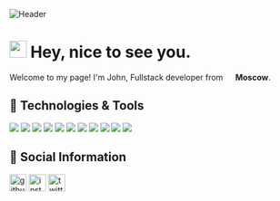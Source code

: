 ![Header](https://raw.githubusercontent.com/likiblack/likiblack/master/readme_header.png "Header")

<h1><img src="https://emojis.slackmojis.com/emojis/images/1531849430/4246/blob-sunglasses.gif?1531849430" width="30"/> Hey, nice to see you.</h1>

<p>Welcome to my page! I'm John, Fullstack developer from <img src="https://hatscripts.github.io/circle-flags/flags/ru.svg" width="14"> <b>Moscow</b>.

## 🔧 Technologies & Tools
![](https://img.shields.io/badge/-Linux-informational?style=flat&logo=linux&logoColor=white&color=0871c4)
![](https://img.shields.io/badge/-Windows-informational?style=flat&logo=windows&logoColor=white&color=0871c4)
![](https://img.shields.io/badge/-Git-informational?style=flat&logo=git&logoColor=white&color=0871c4)
![](https://img.shields.io/badge/-PyCharm-informational?style=flat&logo=intellij-idea&logoColor=white&color=0871c4)
![](https://img.shields.io/badge/-Python-informational?style=flat&logo=python&logoColor=white&color=c41e3a)
![](https://img.shields.io/badge/-JavaScript-informational?style=flat&logo=javascript&logoColor=white&color=c41e3a)
![](https://img.shields.io/badge/-Vue-informational?style=flat&logo=vue.js&logoColor=white&color=c41e3a)
![](https://img.shields.io/badge/-PostgreSQL-informational?style=flat&logo=postgresql&logoColor=white&color=3b77aa)
![](https://img.shields.io/badge/-MySQL-informational?style=flat&logo=mysql&logoColor=white&color=3b77aa)
![](https://img.shields.io/badge/-Docker-informational?style=flat&logo=docker&logoColor=white&color=3b77aa)
![](https://img.shields.io/badge/-VMware-informational?style=flat&logo=vmware&logoColor=white&color=3b77aa)

## 📌 Social Information
[<img src='https://cdn.jsdelivr.net/npm/simple-icons@3.0.1/icons/github.svg' alt='github' height='30'>](https://github.com/likiblack)  [<img src='https://cdn.jsdelivr.net/npm/simple-icons@3.0.1/icons/instagram.svg' alt='instagram' height='30'>](https://www.instagram.com/likiblack/)  [<img src='https://cdn.jsdelivr.net/npm/simple-icons@3.0.1/icons/twitter.svg' alt='twitter' height='30'>](https://twitter.com/stillsey)
